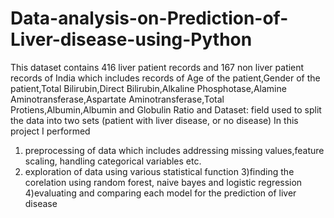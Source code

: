 # Data-analysis-on-Prediction-of-Liver-disease-using-Python
This dataset contains 416 liver patient records and 167 non liver patient records of India which includes records of Age of the patient,Gender of the patient,Total Bilirubin,Direct Bilirubin,Alkaline Phosphotase,Alamine Aminotransferase,Aspartate Aminotransferase,Total Protiens,Albumin,Albumin and Globulin Ratio and Dataset: field used to split the data into two sets (patient with liver disease, or no disease)
In this project I performed
1) preprocessing of data which includes addressing missing values,feature scaling, handling categorical variables etc.
2) exploration of data using various statistical function
3)finding the corelation using random forest, naive bayes and logistic regression
4)evaluating and comparing each model for the prediction of liver disease

